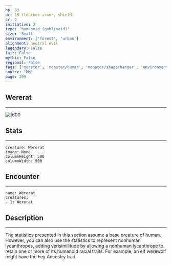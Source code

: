 ```yaml
---
hp: 33
ac: 15 (leather armor, shield)
cr: 2
initiative: 2
type: 'humanoid (goblinoid)'    
size: 'Small'
environment: ['forest', 'urban']
alignment: neutral evil
legendary: False
lair: False
mythic: False
regional: False
tags: ['monster', 'monster/human', 'monster/shapechanger', 'environment/forest', 'environment/urban']
source: "MM"
page: 209
---
```


## Wererat
---

![|600](D:/Program%20Files/5e.tools/img/bestiary/MM/Wererat.jpg)

## Stats
---

```statblock
creature: Wererat
image: None
columnHeight: 500
columnWidth: 500
```

## Encounter
---

```encounter-table
name: Wererat
creatures:
- 1: Wererat
```

## Description
---


The statistics presented in this section assume a base creature of human. However, you can also use the statistics to represent nonhuman lycanthropes, adding verisimilitude by allowing a nonhuman lycanthrope to retain one or more of its humanoid racial traits. For example, an elf werewolf might have the Fey Ancestry trait.




